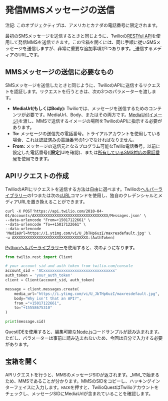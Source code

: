 # 発信MMSメッセージの送信

注記: このオブジェクティブは、アメリカとカナダの電話番号に限定されます。

最初のSMSメッセージを送信するときと同じように、Twilioの[RESTful API](https://www.twilio.com/docs/sms/api)を使用して発信MMSを送信できます。この宝箱を開くには、同じ手順に従いSMSメッセージを送信しますが、非常に重要な追加事項が1つあります。_送信するメディアのURL_です。

## MMSメッセージの送信に必要なもの

SMSメッセージを送信したときと同じように、TwilioのAPIに送信するリクエストを認証します。リクエストを行うときは、次の3つのパラメーターを渡します。

- **MediaUrl(もしくはBody):** Twilioでは、メッセージを送信するためのコンテンツが必要です。MediaUrl、Body、またはその両方です。[MediaUrl(イメージ)](https://www.twilio.com/docs/sms/api/message-resource#create-a-message-resource)を渡し、MMSで送信するイメージの場所をTwilioのAPIに指示する必要があります。
- **To:** メッセージの送信先の電話番号。トライアルアカウントを使用している場合、これは[認証済みの電話番号](https://www.twilio.com/console/phone-numbers/verified)の1つでなければなりません。
- **From:** メッセージの送信元となるプログラム可能なTwilio電話番号。以前に設定した電話番号([**設定**]UIを確認)、または[所有しているSMS対応の電話番号](https://www.twilio.com/console/phone-numbers/incoming)を使用できます。

## APIリクエストの作成

TwilioのAPIにリクエストを送信する方法は自由に選べます。Twilioの[ヘルパーライブラリー](https://www.twilio.com/docs/libraries)の1つまたは次の[cURL](https://curl.haxx.se/docs/manual.html)コマンドを使用し、独自のクレデンシャルとメディアURLを置き換えることができます。

```
curl -X POST'https://api.twilio.com/2010-04-01/Accounts/AXXXXXXXXXXXXXXXXXXXXXXXXXXXXXXXXX/Messages.json' \
--data-urlencode "From=+15017122661" \
--data-urlencode "To=+15017122661" \
--data-urlencode 'MediaUrl=https://i.ytimg.com/vi/U_JbTHp6uzI/maxresdefault.jpg' \
-u AXXXXXXXXXXXXXXXXXXXXXXXXXXXXXXXXX:[AuthToken]
```

[Pythonヘルパーライブラリー](https://www.twilio.com/docs/sms/tutorials/how-to-send-sms-messages-python)を使用すると、次のようになります。

```python
from twilio.rest import Client

# your account sid and auth token from twilio.com/console
account_sid = 'ACxxxxxxxxxxxxxxxxxxxxxxxxxxxxxxxx'
auth_token = 'your_auth_token'
client = Client(account_sid, auth_token)

message = client.messages.create(
    media_url="https://i.ytimg.com/vi/U_JbTHp6uzI/maxresdefault.jpg",
    body="Why isn't that an API?",
    from_="+15017122661",
    to="+15558675310"
)

print(message.sid)
```

QuestIDEを使用すると、編集可能な[Node.js](https://nodejs.org/)コードサンプルが読み込まれます。ただし、パラメーターは事前に読み込まれないため、今回は自分で入力する必要があります。

## 宝箱を開く

APIリクエストを行うと、MMSのメッセージSIDが返されます。_MM_で始まるため、MMSであることが分かります。MMSのSIDをコピーし、ハッキングインターフェイスに入力します。`HACK`を押すと、TwilioQuestはTwilioアカウントをチェックし、メッセージSIDにMediaUrlが含まれていることを確認します。